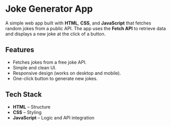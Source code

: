 # Joke Generator App  

A simple web app built with **HTML**, **CSS**, and **JavaScript** that fetches random jokes from a public API. The app uses the **Fetch API** to retrieve data and displays a new joke at the click of a button.  

## Features  
- Fetches jokes from a free joke API.  
- Simple and clean UI.  
- Responsive design (works on desktop and mobile).  
- One-click button to generate new jokes.  

## Tech Stack  
- **HTML** – Structure  
- **CSS** – Styling  
- **JavaScript** – Logic and API integration  
